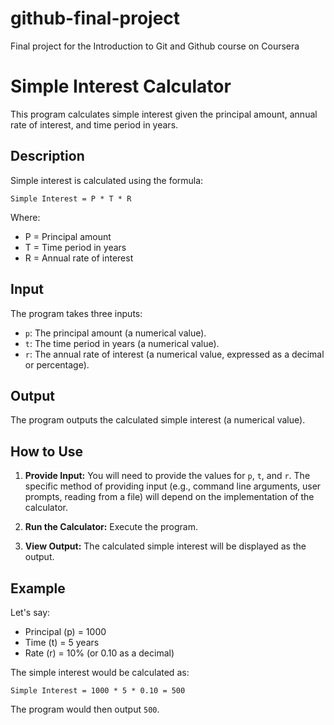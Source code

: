 # github-final-project
Final project for the Introduction to Git and Github course on Coursera

# Simple Interest Calculator

This program calculates simple interest given the principal amount, annual rate of interest, and time period in years.

## Description

Simple interest is calculated using the formula:

`Simple Interest = P * T * R`

Where:

*   P = Principal amount
*   T = Time period in years
*   R = Annual rate of interest

## Input

The program takes three inputs:

*   `p`: The principal amount (a numerical value).
*   `t`: The time period in years (a numerical value).
*   `r`: The annual rate of interest (a numerical value, expressed as a decimal or percentage).

## Output

The program outputs the calculated simple interest (a numerical value).

## How to Use

1.  **Provide Input:**  You will need to provide the values for `p`, `t`, and `r`.  The specific method of providing input (e.g., command line arguments, user prompts, reading from a file) will depend on the implementation of the calculator.

2.  **Run the Calculator:** Execute the program.

3.  **View Output:** The calculated simple interest will be displayed as the output.

## Example

Let's say:

*   Principal (p) = 1000
*   Time (t) = 5 years
*   Rate (r) = 10% (or 0.10 as a decimal)

The simple interest would be calculated as:

`Simple Interest = 1000 * 5 * 0.10 = 500`

The program would then output `500`.
